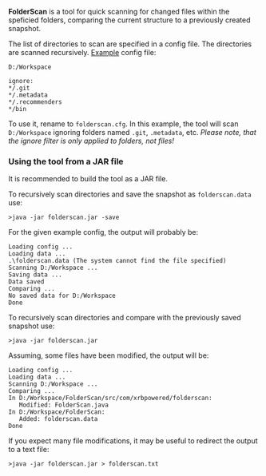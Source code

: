 **FolderScan** is a tool for quick scanning for changed files within the speficied folders, comparing the current structure to a previously created snapshot.

The list of directories to scan are specified in a config file. The directories are scanned recursively. [Example](example.cfg) config file:

```
D:/Workspace

ignore:
*/.git
*/.metadata
*/.recommenders
*/bin
```

To use it, rename to `folderscan.cfg`. In this example, the tool will scan `D:/Workspace` ignoring folders named `.git`, `.metadata`, etc. _Please note, that the ignore filter is only applied to folders, not files!_

### Using the tool from a JAR file ###

It is recommended to build the tool as a JAR file. 

To recursively scan directories and save the snapshot as `folderscan.data` use:

```
>java -jar folderscan.jar -save
```

For the given example config, the output will probably be:

```
Loading config ...
Loading data ...
.\folderscan.data (The system cannot find the file specified)
Scanning D:/Workspace ...
Saving data ...
Data saved
Comparing ...
No saved data for D:/Workspace
Done
```

To recursively scan directories and compare with the previously saved snapshot use:

```
>java -jar folderscan.jar
```

Assuming, some files have been modified, the output will be:

```
Loading config ...
Loading data ...
Scanning D:/Workspace ...
Comparing ...
In D:/Workspace/FolderScan/src/com/xrbpowered/folderscan:
   Modified: FolderScan.java
In D:/Workspace/FolderScan:
   Added: folderscan.data
Done
```

If you expect many file modifications, it may be useful to redirect the output to a text file:

```
>java -jar folderscan.jar > folderscan.txt
```
